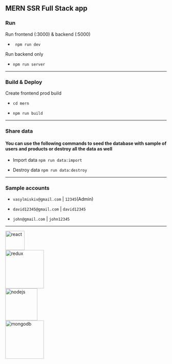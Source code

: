 ## MERN SSR Full Stack app

### Run
Run frontend (:3000) & backend (:5000)
- ` npm run dev`

Run backend only
- `npm run server`

- - - -
### Build & Deploy
Create frontend prod build
* `cd mern`

* `npm run build`

- - - -
### Share data

#### You can use the following commands to seed the database with sample of users and products or destroy all the data as well
- Import data `npm run data:import`

- Destroy data `npm run data:destroy`

- - - -
### Sample accounts

- `vasylmiskiv@gmail.com` | `12345`(Admin)

- `david12345@gmail.com` | `david12345`

- `john@gmail.com` | `john12345`

- - - -
<img src="https://upload.wikimedia.org/wikipedia/commons/a/a7/React-icon.svg" alt="react" width = 60px>
<br/>
<img src="https://upload.wikimedia.org/wikipedia/commons/3/30/Redux_Logo.png" alt="redux" width = 120px>
<br/>
<img src="https://cdn.freebiesupply.com/logos/large/2x/nodejs-1-logo-svg-vector.svg"  alt="nodejs" width = 100px >
<br/>
<img src="https://upload.wikimedia.org/wikipedia/commons/9/93/MongoDB_Logo.svg" alt="mongodb" width = 120px>